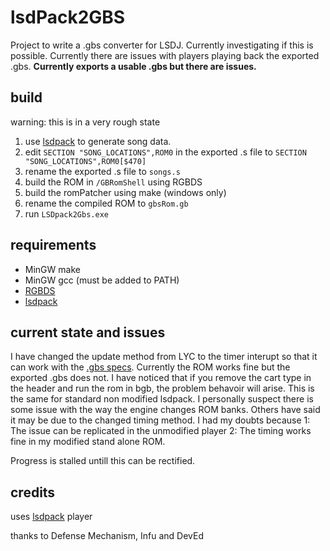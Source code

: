 # lsdPack2GBS
Project to write a .gbs converter for LSDJ. Currently investigating if this is possible. Currently there are issues with players playing back the exported .gbs. **Currently exports a usable .gbs but there are issues.**

## build
warning: this is in a very rough state

1. use [lsdpack](https://github.com/jkotlinski/lsdpack) to generate song data. 
2. edit `SECTION "SONG_LOCATIONS",ROM0` in the exported .s file to `SECTION "SONG_LOCATIONS",ROM0[$470]`
3. rename the exported .s file to `songs.s`
4. build the ROM in `/GBRomShell` using RGBDS
5. build the romPatcher using make (windows only)
6. rename the compiled ROM to `gbsRom.gb`
7. run `LSDpack2Gbs.exe`

## requirements 
- MinGW make
- MinGW gcc (must be added to PATH)
- [RGBDS](https://github.com/gbdev/rgbds) 
- [lsdpack](https://github.com/jkotlinski/lsdpack)

## current state and issues
I have changed the update method from LYC to the timer interupt so that it can work with the [.gbs specs](https://ocremix.org/info/GBS_Format_Specification). Currently the ROM works fine but the exported .gbs does not. I have noticed that if you remove the cart type in the header and run the rom in bgb, the problem behavoir will arise. This is the same for standard non modified lsdpack. I personally suspect there is some issue with the way the engine changes ROM banks. Others have said it may be due to the changed timing method. I had my doubts because 1: The issue can be replicated in the unmodified player 2: The timing works fine in my modified stand alone ROM.

Progress is stalled untill this can be rectified. 

## credits
uses [lsdpack](https://github.com/jkotlinski/lsdpack) player

thanks to Defense Mechanism, Infu and DevEd
